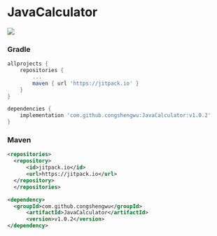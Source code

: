 # JavaCalculator
[![](https://jitpack.io/v/congshengwu/JavaCalculator.svg)](https://jitpack.io/#congshengwu/JavaCalculator)  
### Gradle
```gradle
allprojects {
    repositories {
        ...
        maven { url 'https://jitpack.io' }
    }
}
```
```gradle
dependencies {
    implementation 'com.github.congshengwu:JavaCalculator:v1.0.2'
}
```
### Maven
  ```xml
<repositories>
    <repository>
        <id>jitpack.io</id>
        <url>https://jitpack.io</url>
    </repository>
    </repositories>
```
  ```xml
<dependency>
    <groupId>com.github.congshengwu</groupId>
        <artifactId>JavaCalculator</artifactId>
        <version>v1.0.2</version>
</dependency>
